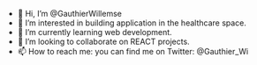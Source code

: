 - 👋 Hi, I’m @GauthierWillemse
- 👀 I’m interested in building application in the healthcare space. 
- 🌱 I’m currently learning web development. 
- 💞️ I’m looking to collaborate on REACT projects. 
- 📫 How to reach me: you can find me on Twitter: @Gauthier_Wi

<!---
GauthierWillemse/GauthierWillemse is a ✨ special ✨ repository because its `README.md` (this file) appears on your GitHub profile.
You can click the Preview link to take a look at your changes.
--->
